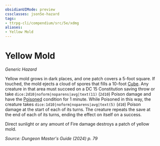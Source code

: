 ```yaml
---
obsidianUIMode: preview
cssclasses: json5e-hazard
tags:
- ttrpg-cli/compendium/src/5e/xdmg
aliases:
- Yellow Mold
---
```

# Yellow Mold
*Generic Hazard*  

Yellow mold grows in dark places, and one patch covers a 5-foot square. If touched, the mold ejects a cloud of spores that fills a 10-foot [Cube](Інструменти%20ДМ/CLI/rules/variant-rules/cube-area-of-effect-xphb.md). Any creature in that area must succeed on a DC 15 Constitution saving throw or take `dice:2d10|noform|noparens|avg|text(11)` (`2d10`) Poison damage and have the [Poisoned](Інструменти%20ДМ/CLI/rules/conditions.md#Poisoned) condition for 1 minute. While Poisoned in this way, the creature takes `dice:1d10|noform|noparens|avg|text(5)` (`d10`) Poison damage at the start of each of its turns. The creature repeats the save at the end of each of its turns, ending the effect on itself on a success.

Direct sunlight or any amount of Fire damage destroys a patch of yellow mold.

*Source: Dungeon Master's Guide (2024) p. 79*